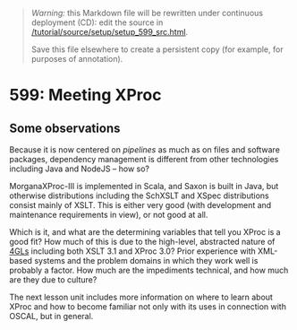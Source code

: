

> *Warning:* this Markdown file will be rewritten under continuous deployment (CD): edit the source in [/tutorial/source/setup/setup_599_src.html](../../../tutorial/source/setup/setup_599_src.html).
> 
> Save this file elsewhere to create a persistent copy (for example, for purposes of annotation).

# 599: Meeting XProc

## Some observations

Because it is now centered on *pipelines* as much as on files and software packages, dependency management is different from other technologies including Java and NodeJS – how so?

MorganaXProc-III is implemented in Scala, and Saxon is built in Java, but otherwise distributions including the SchXSLT and XSpec distributions consist mainly of XSLT. This is either very good (with development and maintenance requirements in view), or not good at all.

Which is it, and what are the determining variables that tell you XProc is a good fit? How much of this is due to the high-level, abstracted nature of [4GLs](https://en.wikipedia.org/wiki/Fourth-generation_programming_language) including both XSLT 3.1 and XProc 3.0? Prior experience with XML-based systems and the problem domains in which they work well is probably a factor. How much are the impediments technical, and how much are they due to culture?

The next lesson unit includes more information on where to learn about XProc and how to become familiar not only with its uses in connection with OSCAL, but in general.
